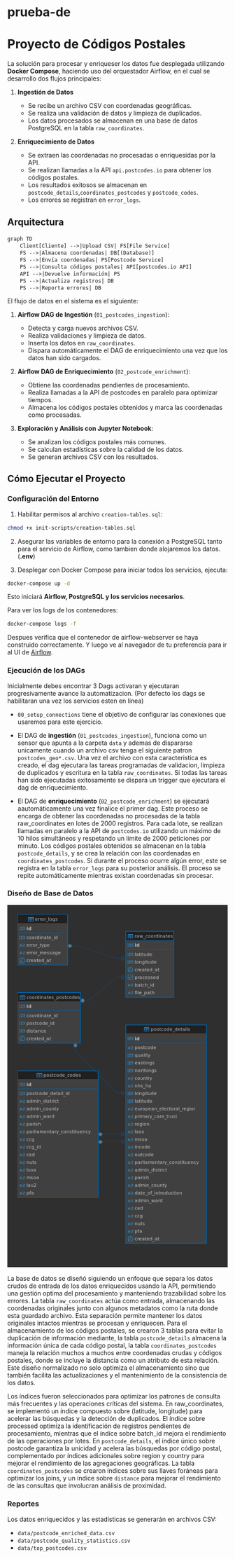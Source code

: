 # prueba-de

# Proyecto de Códigos Postales

La solución para procesar y enriqueser los datos fue desplegada utilizando **Docker Compose**, haciendo uso del orquestador Airflow, en el cual se desarrollo dos flujos principales:

1. **Ingestión de Datos**
   - Se recibe un archivo CSV con coordenadas geográficas.
   - Se realiza una validación de datos y limpieza de duplicados.
   - Los datos procesados se almacenan en una base de datos PostgreSQL en la tabla `raw_coordinates`.

2. **Enriquecimiento de Datos**
   - Se extraen las coordenadas no procesadas o enriquesidas por la API.
   - Se realizan llamadas a la API `api.postcodes.io` para obtener los códigos postales.
   - Los resultados exitosos se almacenan en `postcode_details`,`coordinates_postcodes` y `postcode_codes`.
   - Los errores se registran en `error_logs`.

## Arquitectura

```mermaid
graph TD
    Client[Cliente] -->|Upload CSV| FS[File Service]
    FS -->|Almacena coordenadas| DB[(Database)]
    FS -->|Envía coordenadas| PS[Postcode Service]
    PS -->|Consulta códigos postales| API[postcodes.io API]
    API -->|Devuelve información| PS
    PS -->|Actualiza registros| DB
    PS -->|Reporta errores| DB
```
El flujo de datos en el sistema es el siguiente:

1. **Airflow DAG de Ingestión** (`01_postcodes_ingestion`):
   - Detecta y carga nuevos archivos CSV.
   - Realiza validaciones y limpieza de datos.
   - Inserta los datos en `raw_coordinates`.
   - Dispara automáticamente el DAG de enriquecimiento una vez que los datos han sido cargados.

2. **Airflow DAG de Enriquecimiento** (`02_postcode_enrichment`):
   - Obtiene las coordenadas pendientes de procesamiento.
   - Realiza llamadas a la API de postcodes en paralelo para optimizar tiempos.
   - Almacena los códigos postales obtenidos y marca las coordenadas como procesadas.

3. **Exploración y Análisis con Jupyter Notebook**:
   - Se analizan los códigos postales más comunes.
   - Se calculan estadísticas sobre la calidad de los datos.
   - Se generan archivos CSV con los resultados.

## Cómo Ejecutar el Proyecto

### **Configuración del Entorno**

1. Habilitar permisos al archivo `creation-tables.sql`:
```bash
chmod +x init-scripts/creation-tables.sql
```

2. Asegurar las variables de entorno para la conexión a PostgreSQL tanto para el servicio de Airflow, como tambien donde alojaremos los datos. (**.env**)

3. Desplegar con Docker Compose para iniciar todos los servicios, ejecuta:

```bash
docker-compose up -d
```
Esto iniciará **Airflow, PostgreSQL y los servicios necesarios**.

Para ver los logs de los contenedores:
```bash
docker-compose logs -f
```

Despues verifica que el contenedor de airflow-webserver se haya construido correctamente. Y luego ve al navegador de tu preferencia para ir al UI de [Airflow](http://localhost:8080).

### **Ejecución de los DAGs**

Inicialmente debes encontrar 3 Dags activaran y ejecutaran progresivamente avance la automatizacion. (Por defecto los dags se habilitaran una vez los servicios esten en linea)
- `00_setup_connections` tiene el objetivo de configurar las conexiones que usaremos para este ejercicio.

- El DAG de **ingestión** (`01_postcodes_ingestion`), funciona como un sensor que apunta a la carpeta `data` y ademas de dispararse unicamente cuando un archivo csv tenga el siguiente patron `postcodes_geo*.csv`. Una vez el archivo con esta caracteristica es creado, el dag ejecutara las tareas programadas de validacion, limpieza de duplicados y escritura en la tabla `raw_coordinates`. Si todas las tareas han sido ejecutadas exitosamente se dispara un trigger que ejecutara el dag de enriquecimiento.

- El DAG de **enriquecimiento** (`02_postcode_enrichment`) se ejecutará aautomáticamente una vez finalice el primer dag. Este proceso se encarga de obtener las coordenadas no procesadas de la tabla raw_coordinates en lotes de 2000 registros. Para cada lote, se realizan llamadas en paralelo a la API de `postcodes.io` utilizando un máximo de 10 hilos simultáneos y respetando un límite de 2000 peticiones por minuto. Los códigos postales obtenidos se almacenan en la tabla `postcode_details`, y se crea la relación con las coordenadas en `coordinates_postcodes`. Si durante el proceso ocurre algún error, este se registra en la tabla `error_logs` para su posterior análisis. El proceso se repite automáticamente mientras existan coordenadas sin procesar.


### **Diseño de Base de Datos**

![Diagrama ER](imgs/er_diagram.png)

La base de datos se diseñó siguiendo un enfoque que separa los datos crudos de entrada de los datos enriquecidos usando la API, permitiendo una gestión optima del procesamiento y manteniendo trazabilidad sobre los errores. La tabla `raw_coordinates` actúa como entrada, almacenando las coordenadas originales junto con algunos metadatos como la ruta donde esta guardado archivo. Esta separación permite mantener los datos originales intactos mientras se procesan y enriquecen. Para el almacenamiento de los códigos postales, se crearon 3 tablas para evitar la duplicación de información mediante, la tabla `postcode_details` almacena la información única de cada código postal, la tabla `coordinates_postcodes` maneja la relación muchos a muchos entre coordenadas crudas y códigos postales, donde se incluye la distancia como un atributo de esta relación. Este diseño normalizado no solo optimiza el almacenamiento sino que también facilita las actualizaciones y el mantenimiento de la consistencia de los datos.

Los índices fueron seleccionados para optimizar los patrones de consulta más frecuentes y las operaciones críticas del sistema. En raw_coordinates, se implementó un índice compuesto sobre (latitude, longitude) para acelerar las búsquedas y la detección de duplicados. El índice sobre processed optimiza la identificación de registros pendientes de procesamiento, mientras que el índice sobre batch_id mejora el rendimiento de las operaciones por lotes. En `postcode_details`, el índice único sobre postcode garantiza la unicidad y acelera las búsquedas por código postal, complementado por índices adicionales sobre region y country para mejorar el rendimiento de las agregaciones geográficas. La tabla `coordinates_postcodes` se crearon índices sobre sus llaves foráneas para optimizar los joins, y un índice sobre `distance` para mejorar el rendimiento de las consultas que involucran análisis de proximidad.

### **Reportes**
Los datos enriquecidos y las estadísticas se generarán en archivos CSV:
- `data/postcode_enriched_data.csv`
- `data/postcode_quality_statistics.csv`
- `data/top_postcodes.csv`
